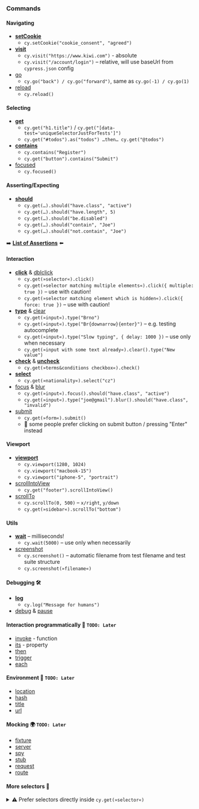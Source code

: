 ### Commands

#### Navigating
* ️[**setCookie**](https://docs.cypress.io/api/commands/setcookie.html)
  * `cy.setCookie("cookie_consent", "agreed")`
* [**visit**](https://docs.cypress.io/api/commands/visit.html)
  * `cy.visit("https://www.kiwi.com")` - absolute
  * `cy.visit("/account/login")` – relative, will use baseUrl from `cypress.json` config
* [go](https://docs.cypress.io/api/commands/go.html)
  * `cy.go("back") / cy.go("forward")`, same as `cy.go(-1) / cy.go(1)`
* [reload](https://docs.cypress.io/api/commands/reload.html)
  * `cy.reload()`

#### Selecting
* ️[**get**](https://docs.cypress.io/api/commands/get.html) 
  * `cy.get("h1.title")` / `cy.get("[data-test='uniqueSelectorJustForTests']")`
  * `cy.get("#todos").as("todos") …then… cy.get("@todos")` 
* [**️contains**](https://docs.cypress.io/api/commands/contains.html)
  * `cy.contains("Register")`
  * `cy.get("button").contains("Submit")`
* [focused](https://docs.cypress.io/api/commands/focused.html)
  * `cy.focused()` 

#### Asserting/Expecting
* [**should**](https://docs.cypress.io/api/commands/should.html) 
  * `cy.get(…).should("have.class", "active")`
  * `cy.get(…).should("have.length", 5)`
  * `cy.get(…).should("be.disabled")`
  * `cy.get(…).should("contain", "Joe")`
  * `cy.get(…).should("not.contain", "Joe")`

➡️ [**List of Assertions**](https://docs.cypress.io/guides/references/assertions.html#BDD-Assertions) ⬅️

#### Interaction
* [**click**](https://docs.cypress.io/api/commands/click.html) & [dblclick](https://docs.cypress.io/api/commands/dblclick.html)
  * `cy.get(»selector«).click()`
  * `cy.get(»selector matching multiple elements«).click({ multiple: true })` – use with caution!
  * `cy.get(»selector matching element which is hidden«).click({ force: true })` – use with caution!
* [**type**](https://docs.cypress.io/api/commands/type.html) & [clear](https://docs.cypress.io/api/commands/clear.html)
  * `cy.get(»input«).type("Brno")`
  * `cy.get(»input«).type("Br{downarrow}{enter}")` – e.g. testing autocomplete
  * `cy.get(»input«).type("Slow typing", { delay: 1000 })` – use only when necessary
  * `cy.get(»input with some text already«).clear().type("New value")`
* [**check**](https://docs.cypress.io/api/commands/check.html) & [**uncheck**](https://docs.cypress.io/api/commands/uncheck.html)
  * `cy.get(»terms&conditions checkbox«).check()`
* [**select**](https://docs.cypress.io/api/commands/select.html)
  * `cy.get(»nationality«).select("cz")`
* [focus](https://docs.cypress.io/api/commands/focus.html) & [blur](https://docs.cypress.io/api/commands/blur.html)
  * `cy.get(»input«).focus().should("have.class", "active")`
  * `cy.get(»input«).type("joe@gmail").blur().should("have.class", "invalid")`
* [submit](https://docs.cypress.io/api/commands/submit.html)
  * `cy.get(»form«).submit()`
  * 🐨 some people prefer clicking on submit button / pressing "Enter" instead

#### Viewport
* [**viewport**](https://docs.cypress.io/api/commands/viewport.html)
  * `cy.viewport(1280, 1024)`
  * `cy.viewport("macbook-15")`
  * `cy.viewport("iphone-5", "portrait")`
* [scrollIntoView](https://docs.cypress.io/api/commands/scrollintoview.html)
  * `cy.get("footer").scrollIntoView()`
* [scrollTo](https://docs.cypress.io/api/commands/scrollto.html)
  * `cy.scrollTo(0, 500)` – `x/right`, `y/down`
  * `cy.get(»sidebar«).scrollTo("bottom")`

#### Utils
* [**wait**](https://docs.cypress.io/api/commands/wait.html) – milliseconds!
  * `cy.wait(5000)` – use only when necessarily
* [screenshot](https://docs.cypress.io/api/commands/screenshot.html)
  * `cy.screenshot()` – automatic filename from test filename and test suite structure
  * `cy.screenshot(»filename«)`



#### Debugging 🛠
* [**log**](https://docs.cypress.io/api/commands/log.html)
  * `cy.log("Message for humans")`
* [debug](https://docs.cypress.io/api/commands/debug.html) & [pause](https://docs.cypress.io/api/commands/pause.html)

#### Interaction programmatically 🤖 `TODO: Later`
* [invoke](https://docs.cypress.io/api/commands/invoke.html) - function
* [its](https://docs.cypress.io/api/commands/its.html) - property
* [then](https://docs.cypress.io/api/commands/then.html)
* [trigger](https://docs.cypress.io/api/commands/trigger.html)
* [each](https://docs.cypress.io/api/commands/each.html)

#### Environment 🤖 `TODO: Later`
* [location](https://docs.cypress.io/api/commands/location.html)
* [hash](https://docs.cypress.io/api/commands/hash.html)
* [title](https://docs.cypress.io/api/commands/title.html)
* [url](https://docs.cypress.io/api/commands/url.html)

#### Mocking 🌍 `TODO: Later`
* [fixture](https://docs.cypress.io/api/commands/fixture.html)
* [server](https://docs.cypress.io/api/commands/server.html)
* [spy](https://docs.cypress.io/api/commands/spy.html)
* [stub](https://docs.cypress.io/api/commands/stub.html)
* [request](https://docs.cypress.io/api/commands/request.html)
* [route](https://docs.cypress.io/api/commands/route.html)

#### More selectors 🙈

<details>
<summary>⚠️ Prefer selectors directly inside <code>cy.get(»selector«)</code></summary>

| 😐                                    | 🤩                                |
| ------------------------------------- | --------------------------------- |
| `cy.get("button").first()`            | `cy.get("button:first")`          |
| `cy.get("button").eq(3)`              | `cy.get("button:eq(3)")`          |
| `cy.get("button").not(".unwanted")`   | `cy.get("button:not(.unwanted)")` |
| `cy.get("»modal«").find(»close btn«)` | `cy.get("»modal« »close btn«")`   |
| `cy.get("tr").filter(".odd")`         | `cy.get("tr.odd")`                |


* [first](https://docs.cypress.io/api/commands/first.html) & [last](https://docs.cypress.io/api/commands/last.html) & [eq](https://docs.cypress.io/api/commands/eq.html)
* [filter](https://docs.cypress.io/api/commands/filter.html)
* [not](https://docs.cypress.io/api/commands/not.html) 
* [find](https://docs.cypress.io/api/commands/find.html)
* [closest](https://docs.cypress.io/api/commands/closest.html)
* [parent](https://docs.cypress.io/api/commands/parent.html)
* [parents](https://docs.cypress.io/api/commands/parents.html)
* [parentsUntil](https://docs.cypress.io/api/commands/parentsuntil.html)
* [children](https://docs.cypress.io/api/commands/children.html)
* [siblings](https://docs.cypress.io/api/commands/siblings.html)
* [prev](https://docs.cypress.io/api/commands/prev.html)/[prevAll](https://docs.cypress.io/api/commands/prevall.html)/[prevUntil](https://docs.cypress.io/api/commands/prevuntil.html) & [next](https://docs.cypress.io/api/commands/next.html)/[nextAll](https://docs.cypress.io/api/commands/nextall.html)/[nextUntil](https://docs.cypress.io/api/commands/nextuntil.html)

</details>



